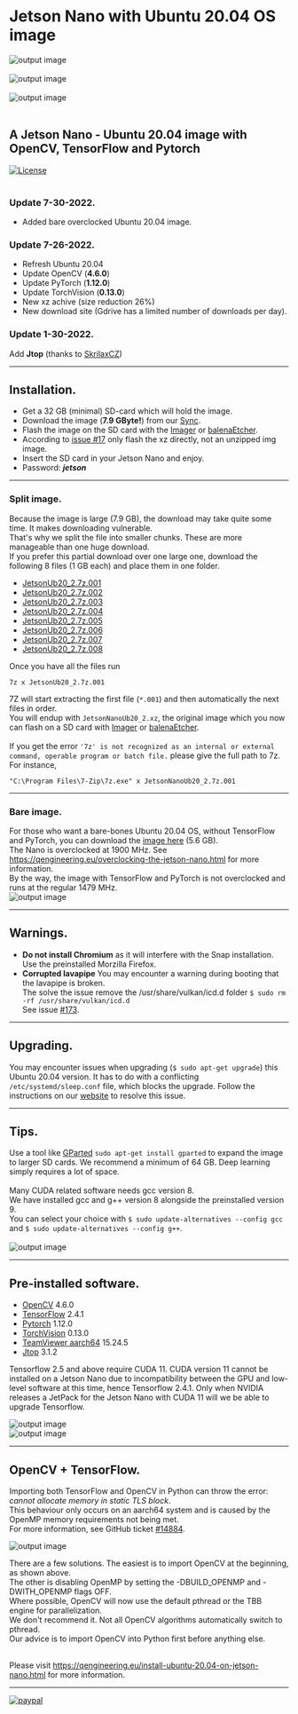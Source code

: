 # Jetson Nano with Ubuntu 20.04 OS image
![output image]( https://qengineering.eu/images/SDcard32GBJetsonUB20.webp )<br/><br/>
![output image]( https://qengineering.eu/images/ScreenUb20_2.webp )<br/><br/>
![output image]( https://qengineering.eu/images/JetsonUB20version.webp )<br/><br/>
## A Jetson Nano - Ubuntu 20.04 image with OpenCV, TensorFlow and Pytorch
[![License](https://img.shields.io/badge/License-BSD%203--Clause-blue.svg)](https://opensource.org/licenses/BSD-3-Clause)<br/><br/>
### Update 7-30-2022. 
- Added bare overclocked Ubuntu 20.04 image.
### Update 7-26-2022. 
- Refresh Ubuntu 20.04
- Update OpenCV (**4.6.0**)
- Update PyTorch (**1.12.0**)
- Update TorchVision (**0.13.0**)
- New xz achive (size reduction 26%)
- New download site (Gdrive has a limited number of downloads per day).
### Update 1-30-2022. 
Add **Jtop** (thanks to [SkrilaxCZ](https://github.com/rbonghi/jetson_stats/issues/173))

------------

## Installation.

- Get a 32 GB (minimal) SD-card which will hold the image. 
- Download the image (**7.9 GByte!**) from our [Sync](https://ln5.sync.com/dl/741c98fe0/x8kxkhgs-cgmzk7rf-n4m7pyw8-h64tzbv5). 
- Flash the image on the SD card with the [Imager](https://www.raspberrypi.org/software/) or [balenaEtcher](https://www.balena.io/etcher/).
- According to [issue #17](https://github.com/Qengineering/Jetson-Nano-image/issues/17#) only flash the xz directly, not an unzipped img image.
- Insert the SD card in your Jetson Nano and enjoy.
- Password: ***jetson***

------------

### Split image.

Because the image is large (7.9 GB), the download may take quite some time. It makes downloading vulnerable.<br/>
That's why we split the file into smaller chunks. These are more manageable than one huge download.<br/>
If you prefer this partial download over one large one, download the following 8 files (1 GB each) and place them in one folder.</br>
- [JetsonUb20_2.7z.001](https://ln5.sync.com/dl/44d2f0f10/9h9skipf-i7jaixkh-mpbznnev-vk58qfaa)
- [JetsonUb20_2.7z.002](https://ln5.sync.com/dl/d506a8680/rfs5jync-rgnkvk9u-igwjc2y5-pxkppy4c)
- [JetsonUb20_2.7z.003](https://ln5.sync.com/dl/21e5b83e0/e87zbu2t-mx8vvhh4-z7kww4g3-hfe68b46)
- [JetsonUb20_2.7z.004](https://ln5.sync.com/dl/401753da0/qipc4az9-7amw452w-asiazc5u-t8t4yy99)
- [JetsonUb20_2.7z.005](https://ln5.sync.com/dl/866cb6b90/zrpbzhyk-p392casn-qqmp2g6c-qwxiz7nq)
- [JetsonUb20_2.7z.006](https://ln5.sync.com/dl/84b315060/w6mb6jyi-pnhrxs2i-e3mqn747-8yqzpc4n)
- [JetsonUb20_2.7z.007](https://ln5.sync.com/dl/7a82d6820/xn6y9jva-xqeqfqkq-hbu5kkr2-dssdjhhq)
- [JetsonUb20_2.7z.008](https://ln5.sync.com/dl/01c6d8a60/6nrvzuv9-4s8ik4wh-3hqn6b8k-4cj4hkz4)

Once you have all the files run
```
7z x JetsonUb20_2.7z.001
```
7Z will start extracting the first file (`*.001`) and then automatically the next files in order.</br>
You will endup with `JetsonNanoUb20_2.xz`, the original image which you now can flash on a SD card with [Imager](https://www.raspberrypi.org/software/) or [balenaEtcher](https://www.balena.io/etcher/).<br/><br/>
If you get the error `'7z' is not recognized as an internal or external command, operable program or batch file.` please give the full path to 7z. For instance,
```
"C:\Program Files\7-Zip\7z.exe" x JetsonNanoUb20_2.7z.001
```

------------

### Bare image.

For those who want a bare-bones Ubuntu 20.04 OS, without TensorFlow and PyTorch, you can download the [image here](https://ln5.sync.com/dl/7261d3770/jebr2z9k-kwj4wwvd-3wxjtqsx-36zbu3cx) (5.6 GB).<br/>
The Nano is overclocked at 1900 MHz. See https://qengineering.eu/overclocking-the-jetson-nano.html for more information.<br/>
By the way, the image with TensorFlow and PyTorch is not overclocked and runs at the regular 1479 MHz.<br/>
![output image]( https://qengineering.eu/images/OverNanoUb20.webp )<br/>

------------

## Warnings.

* **Do not install Chromium** as it will interfere with the Snap installation. Use the preinstalled Morzilla Firefox.
* **Corrupted lavapipe** You may encounter a warning during booting that the lavapipe is broken.<br/>
The solve the issue remove the /usr/share/vulkan/icd.d folder `$ sudo rm -rf /usr/share/vulkan/icd.d`<br/>
See issue [#173](https://github.com/rbonghi/jetson_stats/issues/173).


------------

## Upgrading.

You may encounter issues when upgrading (`$ sudo apt-get upgrade`) this Ubuntu 20.04 version. It has to do with a conflicting `/etc/systemd/sleep.conf` file, which blocks the upgrade.
Follow the instructions on our [website](https://qengineering.eu/install-ubuntu-20.04-on-jetson-nano.html#upgrade) to resolve this issue.

------------

## Tips.

Use a tool like [GParted](https://gparted.org/) `sudo apt-get install gparted` to expand the image to larger SD cards. We recommend a minimum of 64 GB. Deep learning simply requires a lot of space.<br/><br/>
Many CUDA related software needs gcc version 8.<br/> We have installed gcc and g++ version 8 alongside the preinstalled version 9.<br/>
You can select your choice with `$ sudo update-alternatives --config gcc` and `$ sudo update-alternatives --config g++`.<br/><br/>
![output image]( https://qengineering.eu/images/SelectorUb20.webp )<br/>

------------

## Pre-installed software.

- [OpenCV](https://qengineering.eu/deep-learning-with-opencv-on-raspberry-pi-4.html) 4.6.0
- [TensorFlow](https://qengineering.eu/install-tensorflow-2.4.0-on-raspberry-64-os.html) 2.4.1
- [Pytorch](https://qengineering.eu/install-pytorch-on-raspberry-pi-4.html) 1.12.0
- [TorchVision](https://qengineering.eu/install-pytorch-on-raspberry-pi-4.html) 0.13.0
- [TeamViewer aarch64](https://www.teamviewer.com/en/download/linux/) 15.24.5
- [Jtop](https://github.com/rbonghi/jetson_stats) 3.1.2

Tensorflow 2.5 and above require CUDA 11. CUDA version 11 cannot be installed on a Jetson Nano due to incompatibility between the GPU and low-level software at this time, hence Tensorflow 2.4.1. Only when NVIDIA releases a JetPack for the Jetson Nano with CUDA 11 will we be able to upgrade Tensorflow.

![output image]( https://qengineering.eu/images/InstalledUb202.png )<br/>
![output image]( https://qengineering.eu/images/InstalledJtop202.png )<br/>

------------

## OpenCV + TensorFlow.

Importing both TensorFlow and OpenCV in Python can throw the error: _cannot allocate memory in static TLS block_.<br/>
This behaviour only occurs on an aarch64 system and is caused by the OpenMP memory requirements not being met.<br/>
For more information, see GitHub ticket [#14884](https://github.com/opencv/opencv/issues/14884).<br/>

![output image](https://qengineering.eu/images/SwapImportOpenCVJetson.webp)

There are a few solutions. The easiest is to import OpenCV at the beginning, as shown above.<br/>
The other is disabling OpenMP by setting the -DBUILD_OPENMP and -DWITH_OPENMP flags OFF.<br/>
Where possible, OpenCV will now use the default pthread or the TBB engine for parallelization.<br/>
We don't recommend it. Not all OpenCV algorithms automatically switch to pthread.<br/>
Our advice is to import OpenCV into Python first before anything else.<br/><br/>

Please visit https://qengineering.eu/install-ubuntu-20.04-on-jetson-nano.html for more information.<br/>

------------

[![paypal](https://qengineering.eu/images/TipJarSmall4.png)](https://www.paypal.com/cgi-bin/webscr?cmd=_s-xclick&hosted_button_id=CPZTM5BB3FCYL) 

